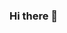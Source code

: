 ### Hi there 👋

<!--
**DevKalebe/DevKalebe** is a ✨ _special_ ✨ repository because its `README.md` (this file) appears on your GitHub profile.

Here are some ideas to get you started:

- ✨ Atualmente eu sou um estudante
- 🌐 Estudando JavaScript e Java
- 👯 I’m looking to collaborate on ...
- 🤔 I’m looking for help with ...
- 💬 Ask me about ...
- 📫 How to reach me: ...
- 😄 Pronouns: ...
- ⚡ Fun fact: ...
🛹
